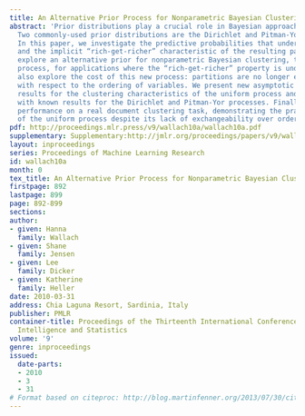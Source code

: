 ```yaml
---
title: An Alternative Prior Process for Nonparametric Bayesian Clustering
abstract: 'Prior distributions play a crucial role in Bayesian approaches to clustering.
  Two commonly-used prior distributions are the Dirichlet and Pitman-Yor processes.
  In this paper, we investigate the predictive probabilities that underlie these processes,
  and the implicit “rich-get-richer” characteristic of the resulting partitions. We
  explore an alternative prior for nonparametric Bayesian clustering, the uniform
  process, for applications where the “rich-get-richer” property is undesirable. We
  also explore the cost of this new process: partitions are no longer exchangeable
  with respect to the ordering of variables. We present new asymptotic and simulation-based
  results for the clustering characteristics of the uniform process and compare these
  with known results for the Dirichlet and Pitman-Yor processes. Finally, we compare
  performance on a real document clustering task, demonstrating the practical advantage
  of the uniform process despite its lack of exchangeability over orderings.'
pdf: http://proceedings.mlr.press/v9/wallach10a/wallach10a.pdf
supplementary: Supplementary:http://jmlr.org/proceedings/papers/v9/wallach10a/wallach10aSupple.pdf
layout: inproceedings
series: Proceedings of Machine Learning Research
id: wallach10a
month: 0
tex_title: An Alternative Prior Process for Nonparametric Bayesian Clustering
firstpage: 892
lastpage: 899
page: 892-899
sections: 
author:
- given: Hanna
  family: Wallach
- given: Shane
  family: Jensen
- given: Lee
  family: Dicker
- given: Katherine
  family: Heller
date: 2010-03-31
address: Chia Laguna Resort, Sardinia, Italy
publisher: PMLR
container-title: Proceedings of the Thirteenth International Conference on Artificial
  Intelligence and Statistics
volume: '9'
genre: inproceedings
issued:
  date-parts:
  - 2010
  - 3
  - 31
# Format based on citeproc: http://blog.martinfenner.org/2013/07/30/citeproc-yaml-for-bibliographies/
---
```

